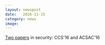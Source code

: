 ```yaml
---
layout: newspost
date:   2016-11-15
category: news
image: 
---
```


[Two papers]({{"/publications"|relative_url}}) in security: CCS'16 and ACSAC'16